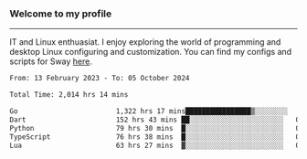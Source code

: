 ### Welcome to my profile

---

IT and Linux enthuasiat. I enjoy exploring the world of programming and desktop Linux configuring and customization. You can find my configs and scripts for Sway [here](https://github.com/uroborosq/mess-of-linux-configurations).

<!-- <div display="block">
 	<img align="left" width="48%" alt="isocalendar" src=".github/metrics/isocalendar_metrics.svg" />
	<img align="center" width="48%" alt="contributions" src=".github/metrics/contributions_metrics.svg" />
	<img align="center" alt="languages" src=".github/metrics/languages_metrics.svg" />
</div> -->

<!-- ![](https://komarev.com/ghpvc/?username=uroborosq&color=success&style=flat-square) -->
<!-- [](https://img.shields.io/github/last-commit/uroborosq/uroborosq?label=Profile%20updated&style=flat-square) -->

<!--START_SECTION:waka-->

```txt
From: 13 February 2023 - To: 05 October 2024

Total Time: 2,014 hrs 14 mins

Go                        1,322 hrs 17 mins████████████████▒░░░░░░░░   64.94 %
Dart                      152 hrs 43 mins ██░░░░░░░░░░░░░░░░░░░░░░░   07.50 %
Python                    79 hrs 30 mins  █░░░░░░░░░░░░░░░░░░░░░░░░   03.90 %
TypeScript                76 hrs 38 mins  █░░░░░░░░░░░░░░░░░░░░░░░░   03.76 %
Lua                       63 hrs 27 mins  ▓░░░░░░░░░░░░░░░░░░░░░░░░   03.12 %
```

<!--END_SECTION:waka-->

